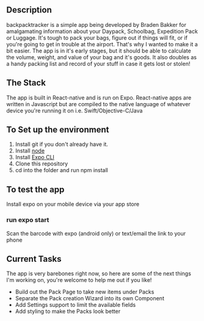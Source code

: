 ## Description

backpacktracker is a simple app being developed by Braden Bakker for amalgamating information about your Daypack, Schoolbag, Expedition Pack or Luggage. 
It's tough to pack your bags, figure out if things will fit, or if you're going to get in trouble at the airport. That's why I wanted to make it a bit easier.
The app is in it's early stages, but it should be able to calculate the volume, weight, and value of your bag and it's goods. 
It also doubles as a handy packing list and record of your stuff in case it gets lost or stolen!

## The Stack
The app is built in React-native and is run on Expo. React-native apps are written in Javascript but are compiled to the native language of whatever device you're running it on i.e. Swift/Objective-C/Java

## To Set up the environment
1. Install git if you don't already have it. 
2. Install [node](https://nodejs.org/en/download/)
3. Install [Expo CLI](https://expo.dev/tools#cli)
4. Clone this repository
5. cd into the folder and run npm install

## To test the app
Install expo on your mobile device via your app store
### run expo start
Scan the barcode with expo (android only) or text/email the link to your phone


## Current Tasks
The app is very barebones right now, so here are some of the next things I'm working on, you're welcome to help me out if you like!
- Build out the Pack Page to take new items under Packs
- Separate the Pack creation Wizard into its own Component
- Add Settings support to limit the available fields
- Add styling to make the Packs look better
